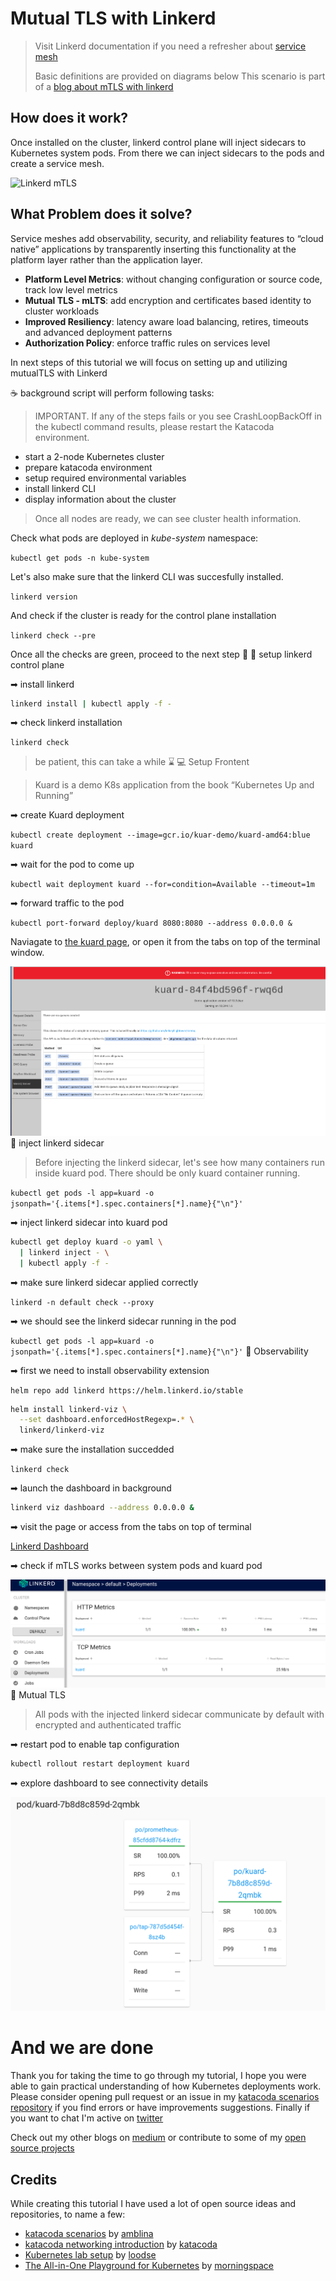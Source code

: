 # Mutual TLS with Linkerd

> Visit Linkerd documentation if you need a refresher about [service mesh](https://linkerd.io/what-is-a-service-mesh/)
>
> Basic definitions are provided on diagrams below
> This scenario is part of a [blog about mTLS with linkerd]()

## How does it work?

Once installed on the cluster, linkerd control plane will inject sidecars to Kubernetes system pods. From there we can inject sidecars to the pods and create a service mesh.

![Linkerd mTLS](http://www.plantuml.com/plantuml/proxy?cache=yes&src=https://raw.githubusercontent.com/Piotr1215/dca-prep-kit/master/diagrams/linkerd-mtls-sequence.puml&fmt=png)

## What Problem does it solve?

Service meshes add observability, security, and reliability features to “cloud native” applications by transparently inserting this functionality at the platform layer rather than the application layer.

- **Platform Level Metrics**: without changing configuration or source code, track low level metrics
- **Mutual TLS - mLTS**: add encryption and certificates based identity to cluster workloads
- **Improved Resiliency**: latency aware load balancing, retires, timeouts and advanced deployment patterns
- **Authorization Policy**: enforce traffic rules on services level

In next steps of this tutorial we will focus on setting up and utilizing mutualTLS with Linkerd

☕ background script will perform following tasks:

> IMPORTANT. If any of the steps fails or you see CrashLoopBackOff in the kubectl command results, please restart the Katacoda environment.

- start a 2-node Kubernetes cluster
- prepare katacoda environment
- setup required environmental variables
- install linkerd CLI
- display information about the cluster

> Once all nodes are ready, we can see cluster health information.

Check what pods are deployed in *kube-system* namespace:

`kubectl get pods -n kube-system`

Let's also make sure that the linkerd CLI was succesfully installed.

`linkerd version`

And check if the cluster is ready for the control plane installation

`linkerd check --pre`

Once all the checks are green, proceed to the next step 👟
📎 setup linkerd control plane

➡ install linkerd

```bash
linkerd install | kubectl apply -f -
```

➡ check linkerd installation

`linkerd check`

> be patient, this can take a while ⌛
💻 Setup Frontent

> Kuard is a demo K8s application from the book “Kubernetes Up and Running”

➡ create Kuard deployment

`kubectl create deployment --image=gcr.io/kuar-demo/kuard-amd64:blue kuard`

➡ wait for the pod to come up

`kubectl wait deployment kuard --for=condition=Available --timeout=1m`

➡ forward traffic to the pod

`kubectl port-forward deploy/kuard 8080:8080 --address 0.0.0.0 &`

Naviagate to [the kuard page](https://[[HOST_SUBDOMAIN]]-8080-[[KATACODA_HOST]].environments.katacoda.com/), or open it from the tabs on top of the terminal window.

![kuard-app](assets/kuard-app.png)
💉 inject linkerd sidecar

> Before injecting the linkerd sidecar, let's see how many containers run inside kuard pod. There should be only kuard container running.

`kubectl get pods -l app=kuard -o jsonpath='{.items[*].spec.containers[*].name}{"\n"}'`

➡ inject linkerd sidecar into kuard pod

```bash
kubectl get deploy kuard -o yaml \
  | linkerd inject - \
  | kubectl apply -f -
```

➡ make sure linkerd sidecar applied correctly

`linkerd -n default check --proxy`

➡ we should see the linkerd sidecar running in the pod

`kubectl get pods -l app=kuard -o jsonpath='{.items[*].spec.containers[*].name}{"\n"}'`
🔭 Observability

➡ first we need to install observability extension

`helm repo add linkerd https://helm.linkerd.io/stable`

```bash
helm install linkerd-viz \
  --set dashboard.enforcedHostRegexp=.* \
  linkerd/linkerd-viz
```

➡ make sure the installation succedded

`linkerd check`

➡ launch the dashboard in background

```bash
linkerd viz dashboard --address 0.0.0.0 &
```

➡ visit the page or access from the tabs on top of terminal

[Linkerd Dashboard](https://[[HOST_SUBDOMAIN]]-50750-[[KATACODA_HOST]].environments.katacoda.com/)

➡ check if mTLS works between system pods and kuard pod

![kuard-deployment](assets/kuard-deployment.png)
👮 Mutual TLS

> All pods with the injected linkerd sidecar communicate by default with encrypted and authenticated traffic

➡ restart pod to enable tap configuration

```bash
kubectl rollout restart deployment kuard
```

➡ explore dashboard to see connectivity details

![secure-connection](assets/secure-connection.png)
# And we are done

Thank you for taking the time to go through my tutorial, I hope you were able to gain practical understanding of how Kubernetes deployments work. Please consider opening pull request or an issue in my [katacoda scenarios repository](https://github.com/Piotr1215/katacoda-scenarios) if you find errors or have improvements suggestions. Finally if you want to chat I'm active on [twitter](https://twitter.com/piotr1215)

Check out my other blogs on [medium](https://piotrzan.medium.com/) or contribute to some of my [open source projects](https://github.com/Piotr1215)

## Credits

While creating this tutorial I have used a lot of open source ideas and repositories, to name a few:

- [katacoda scenarios](https://github.com/amblina/katacoda-scenarios) by [amblina](https://github.com/amblina)
- [katacoda networking introduction](https://www.katacoda.com/courses/kubernetes/networking-introduction) by [katacoda](https://github.com/katacoda)
- [Kubernetes lab setup](https://github.com/loodse/kubernetes-lab) by [loodse](https://github.com/loodse)
- [The All-in-One Playground for Kubernetes](https://github.com/morningspace/lab-k8s-playground) by [morningspace](https://github.com/morningspace)

